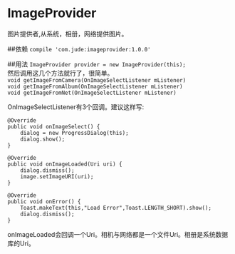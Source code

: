 # ImageProvider
图片提供者,从系统，相册，网络提供图片。


##依赖
`compile 'com.jude:imageprovider:1.0.0'`

##用法
`ImageProvider provider = new ImageProvider(this);`  
然后调用这几个方法就行了，很简单。  
`void getImageFromCamera(OnImageSelectListener mListener)`  
`void getImageFromAlbum(OnImageSelectListener mListener)`  
`void getImageFromNet(OnImageSelectListener mListener)`  

OnImageSelectListener有3个回调。建议这样写:

    @Override
    public void onImageSelect() {
        dialog = new ProgressDialog(this);
        dialog.show();
    }

    @Override
    public void onImageLoaded(Uri uri) {
        dialog.dismiss();
        image.setImageURI(uri);
    }

    @Override
    public void onError() {
        Toast.makeText(this,"Load Error",Toast.LENGTH_SHORT).show();
        dialog.dismiss();
    }

onImageLoaded会回调一个Uri。相机与网络都是一个文件Uri。相册是系统数据库的Uri。
